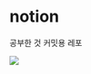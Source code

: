 # notion


공부한 것 커밋용 레포
<br> 

<a href="https://github.com/devxb/gitanimals">
  <img src="https://render.gitanimals.org/farms/{seom9}"/>
</a>

